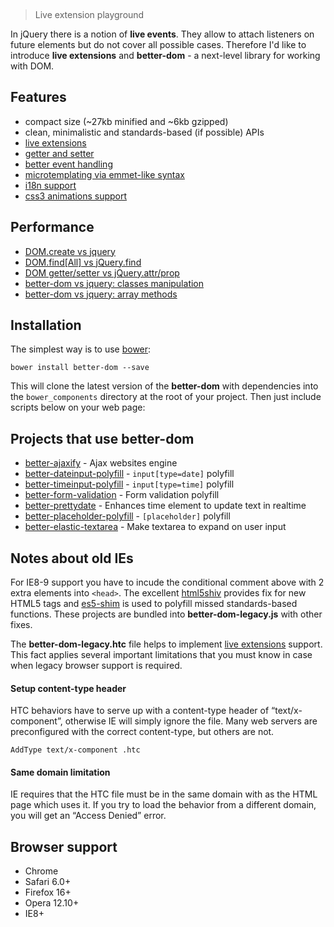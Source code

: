 &nbsp;
> Live extension playground

In jQuery there is a notion of **live events**. They allow to attach listeners on future elements but do not cover all possible cases. Therefore I'd like to introduce **live extensions** and **better-dom** - a next-level library for working with DOM.



## Features
* compact size (~27kb minified and ~6kb gzipped)
* clean, minimalistic and standards-based (if possible) APIs
* [live extensions](https://github.com/chemerisuk/better-dom/wiki/Live-extensions)
* [getter and setter](https://github.com/chemerisuk/better-dom/wiki/Getter-and-setter)
* [better event handling](https://github.com/chemerisuk/better-dom/wiki/Event-handling)
* [microtemplating via emmet-like syntax](https://github.com/chemerisuk/better-dom/wiki/Microtemplating)
* [i18n support](https://github.com/chemerisuk/better-dom/wiki/Localization)
* [css3 animations support](http://jsfiddle.net/C3WeM/4/)

## Performance
* [DOM.create vs jquery](http://jsperf.com/dom-create-vs-jquery/18)
* [DOM.find[All] vs jQuery.find](http://jsperf.com/dom-find-all-vs-jquery-find/3)
* [DOM getter/setter vs jQuery.attr/prop](http://jsperf.com/dom-getter-setter-vs-jquery-attr-prop/3)
* [better-dom vs jquery: classes manipulation](http://jsperf.com/better-dom-vs-jquery-classes-manipulation)
* [better-dom vs jquery: array methods](http://jsperf.com/better-dom-vs-jquery-array-methods/2)

## Installation
The simplest way is to use [bower](http://bower.io/):

    bower install better-dom --save

This will clone the latest version of the __better-dom__ with dependencies into the `bower_components` directory at the root of your project. Then just include scripts below on your web page:



## Projects that use better-dom
* [better-ajaxify](https://github.com/chemerisuk/better-ajaxify) - Ajax websites engine
* [better-dateinput-polyfill](https://github.com/chemerisuk/better-dateinput-polyfill) - `input[type=date]` polyfill
* [better-timeinput-polyfill](https://github.com/chemerisuk/better-timeinput-polyfill) - `input[type=time]` polyfill
* [better-form-validation](https://github.com/chemerisuk/better-form-validation) - Form validation polyfill
* [better-prettydate](https://github.com/chemerisuk/better-prettydate) - Enhances time element to update text in realtime
* [better-placeholder-polyfill](https://github.com/chemerisuk/better-placeholder-polyfill) - `[placeholder]` polyfill
* [better-elastic-textarea](https://github.com/chemerisuk/better-elastic-textarea) - Make textarea to expand on user input

## Notes about old IEs
For IE8-9 support you have to incude the conditional comment above with 2 extra elements into `<head>`. The excellent [html5shiv](https://github.com/aFarkas/html5shiv) provides fix for new HTML5 tags and [es5-shim](https://github.com/kriskowal/es5-shim) is used to polyfill missed standards-based functions. These projects are bundled into **better-dom-legacy.js** with other fixes.

The **better-dom-legacy.htc** file helps to implement [live extensions](https://github.com/chemerisuk/better-dom/wiki/Live-extensions) support. This fact applies several important limitations that you must know in case when legacy browser support is required.

#### Setup content-type header
HTC behaviors have to serve up with a content-type header of “text/x-component”, otherwise IE will simply ignore the file. Many web servers are preconfigured with the correct content-type, but others are not.

    AddType text/x-component .htc

#### Same domain limitation
IE requires that the HTC file must be in the same domain with as the HTML page which uses it. If you try to load the behavior from a different domain, you will get an “Access Denied” error.

## Browser support
* Chrome
* Safari 6.0+
* Firefox 16+
* Opera 12.10+
* IE8+
